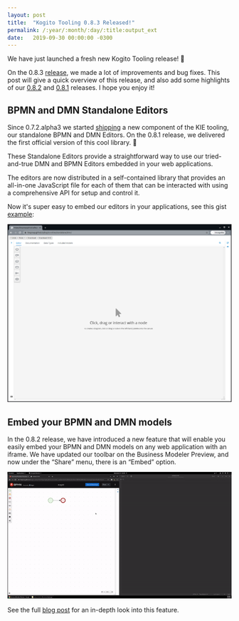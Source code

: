 ```yaml
---
layout: post
title:  "Kogito Tooling 0.8.3 Released!"
permalink: /:year/:month/:day/:title:output_ext
date:   2019-09-30 00:00:00 -0300
---
```

We have just launched a fresh new Kogito Tooling release! 🎉

On the 0.8.3 [release](https://github.com/kiegroup/kogito-tooling/releases/tag/0.8.3), we made a lot of improvements and bug fixes. This post will give a quick overview of this release, and also add some highlights of our [0.8.2](https://github.com/kiegroup/kogito-tooling/releases/tag/0.8.2) and [0.8.1](https://github.com/kiegroup/kogito-tooling/releases/tag/0.8.3) releases. I hope you enjoy it!

## BPMN and DMN Standalone Editors

Since 0.7.2.alpha3 we started [shipping](https://www.npmjs.com/package/@kogito-tooling/kie-editors-standalone) a new component of the KIE tooling, our standalone BPMN and DMN Editors. On the 0.8.1 release, we delivered the first official version of this cool library.  🎉

These Standalone Editors provide a straightforward way to use our tried-and-true DMN and BPMN Editors embedded in your web applications.

The editors are now distributed in a self-contained library that provides an all-in-one JavaScript file for each of them that can be interacted with using a comprehensive API for setup and control it.

Now it's super easy to embed our editors in your applications, see this gist [example](`https://gist.githubusercontent.com/ederign/88e3ddb31c2c1374a0afc6bfede80258/raw/feb180e8f3a8ff74701cb5a5e1383f0250c8f260/dmn-standalone.js`):

[![Standalone](/assets/2021/standalone.jpg "Standalone")](/assets/2021/standalone.jpg)

## Embed your BPMN and DMN models

In the 0.8.2 release, we have introduced a new feature that will enable you easily embed your BPMN and DMN models on any web application with an iframe. We have updated our toolbar on the Business Modeler Preview, and now under the “Share” menu, there is an “Embed” option.

[![Embed](/assets/2021/embed.gif "Embed")](/assets/2021/embed.gif)

See the full [blog post](https://blog.kie.org/2021/01/embed-your-bpmn-and-dmn-models.html) for an in-depth look into this feature.
